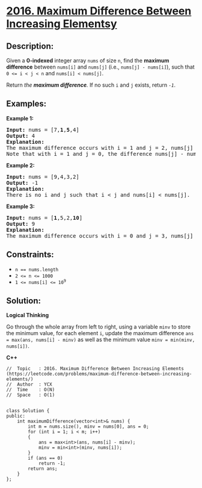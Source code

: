 # [2016. Maximum Difference Between Increasing Elementsy](https://leetcode.com/problems/maximum-difference-between-increasing-elements/)


## Description:

<p>Given a <strong>0-indexed</strong> integer array <code>nums</code> of size <code>n</code>, find the <strong>maximum difference</strong> between <code>nums[i]</code> and <code>nums[j]</code> (i.e., <code>nums[j] - nums[i]</code>), such that <code>0 &lt;= i &lt; j &lt; n</code> and <code>nums[i] &lt; nums[j]</code>.</p>

<p>Return <em>the <strong>maximum difference</strong>.</em> If no such <code>i</code> and <code>j</code> exists, return <em><code>-1</code></em>.</p>


## Examples:

<strong>Example 1:</strong>
<pre>
<strong>Input:</strong> nums = [7,<strong>1</strong>,<strong>5</strong>,4]
<strong>Output:</strong> 4
<strong>Explanation:</strong> 
The maximum difference occurs with i = 1 and j = 2, nums[j] - nums[i] = 5 - 1 = 4.
Note that with i = 1 and j = 0, the difference nums[j] - nums[i] = 7 - 1 = 6, but i > j, so it is not valid.
</pre>

<strong>Example 2:</strong>
<pre>
<strong>Input:</strong> nums = [9,4,3,2]
<strong>Output:</strong> -1
<strong>Explanation:</strong> 
There is no i and j such that i < j and nums[i] < nums[j].
</pre>

<strong>Example 3:</strong>
<pre>
<strong>Input:</strong> nums = [<strong>1</strong>,5,2,<strong>10</strong>]
<strong>Output:</strong> 9
<strong>Explanation:</strong> 
The maximum difference occurs with i = 0 and j = 3, nums[j] - nums[i] = 10 - 1 = 9.
</pre>


## Constraints:

<ul>
    <li><code>n == nums.length</code></li>
    <li><code>2 &lt;= n &lt;= 1000</code></li>
    <li><code>1 &lt;= nums[i] &lt;= 10<sup>9</sup></code></li>
</ul>


## Solution:

<strong>Logical Thinking</strong>
<p>Go through the whole array from left to right, using a variable <code>minv</code> to store the minimum value, for each element <code>i</code>, update the maximum difference <code>ans = max(ans, nums[i] - minv)</code> as well as the minimum value <code>minv = min(minv, nums[i])</code>.</p>


<strong>C++</strong>

```
//  Topic   : 2016. Maximum Difference Between Increasing Elements (https://leetcode.com/problems/maximum-difference-between-increasing-elements/)
//  Author  : YCX
//  Time    : O(N)
//  Space   : O(1)


class Solution {
public:
    int maximumDifference(vector<int>& nums) {
        int m = nums.size(), minv = nums[0], ans = 0;
        for (int i = 1; i < m; i++)
        {
            ans = max<int>(ans, nums[i] - minv);
            minv = min<int>(minv, nums[i]);
        }
        if (ans == 0)
            return -1;
        return ans;
    }
};
```
